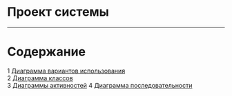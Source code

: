 # Проект системы
---

# Содержание
1 [Диаграмма вариантов использования](UseCase/README.md)  
2 [Диаграмма классов](ClassDiagram/README.md)  
3 [Диаграммы активностей](ActivityDiagrams/README.md)
 4 [Диаграмма последовательности](SequenceDiagram/README.md)
